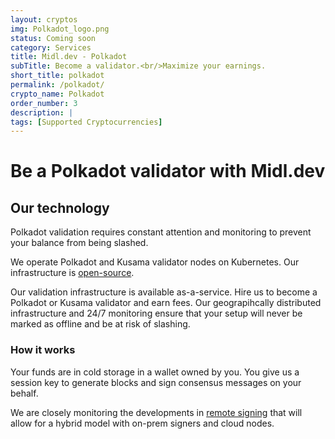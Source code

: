```yaml
---
layout: cryptos
img: Polkadot_logo.png
status: Coming soon
category: Services
title: Midl.dev - Polkadot
subTitle: Become a validator.<br/>Maximize your earnings.
short_title: polkadot
permalink: /polkadot/
crypto_name: Polkadot
order_number: 3
description: | 
tags: [Supported Cryptocurrencies]
---
```


# Be a Polkadot validator with Midl.dev

## Our technology

Polkadot validation requires constant attention and monitoring to prevent your balance from being slashed.

We operate Polkadot and Kusama validator nodes on Kubernetes. Our infrastructure is [open-source](https://github.com/midl-dev/polkadot-k8s).

Our validation infrastructure is available as-a-service. Hire us to become a Polkadot or Kusama validator and earn fees. Our geograpihcally distributed infrastructure and 24/7 monitoring ensure that your setup will never be marked as offline and be at risk of slashing.

### How it works

Your funds are in cold storage in a wallet owned by you. You give us a session key to generate blocks and sign consensus messages on your behalf.

We are closely monitoring the developments in [remote signing](https://github.com/paritytech/substrate/issues/4689) that will allow for a hybrid model with on-prem signers and cloud nodes.
